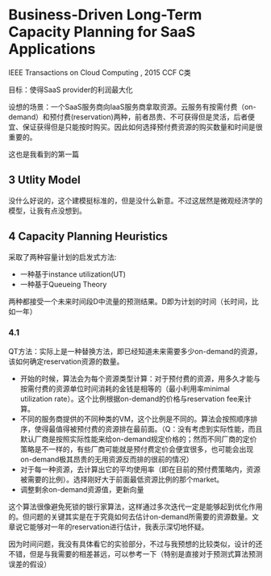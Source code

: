 # Business-Driven Long-Term Capacity Planning for SaaS Applications

IEEE Transactions on Cloud Computing
, 2015 CCF C类

目标：使得SaaS provider的利润最大化

设想的场景：一个SaaS服务商向IaaS服务商拿取资源。云服务有按需付费（on-demand）和预付费(reservation)两种，前者昂贵、不可获得但是灵活，后者便宜、保证获得但是只能按时购买。因此如何选择预付费资源的购买数量和时间是很重要的。

这也是我看到的第一篇

## 3 Utlity Model

没什么好说的，这个建模挺标准的，但是没什么新意。不过这居然是微观经济学的模型，让我有点没想到。

## 4 Capacity Planning Heuristics

采取了两种容量计划的启发式方法:
* 一种基于instance utilization(UT)
* 一种基于Queueing Theory

两种都接受一个未来时间段D中流量的预测结果。D即为计划的时间（长时间，比如一年）

### 4.1

QT方法：实际上是一种替换方法，即已经知道未来需要多少on-demand的资源，该如何确定reservation资源的数量。

* 开始的时候，算法会为每个资源类型计算：对于预付费的资源，用多久才能与按需付费的资源单位时间消耗的金钱是相等的（最小利用率minimal utilization rate）。这个比例根据on-demand的价格与reservation fee来计算。
* 不同的服务商提供的不同种类的VM，这个比例是不同的。算法会按照顺序排序，使得最值得被预付费的资源排在最前面。（Q：没有考虑到实际性能，而且默认厂商是按照实际性能来给on-demand规定价格的；然而不同厂商的定价策略是不一样的，有些厂商可能就是预付费定价会便宜很多，也可能会出现on-demand极其昂贵的无用资源反而排的很前的情况）
* 对于每一种资源，去计算出它的平均使用率（即在目前的预付费策略内，资源被需要的比例）。选择刚好大于前面最低资源比例的那个market。
* 调整剩余on-demand资源值，更新向量

这个算法很像避免死锁的银行家算法，这样通过多次迭代一定是能够起到优化作用的。但问题的关键其实是在于究竟如何去估计on-demand所需要的资源数量。文章说它能够对一年的reservation进行估计，我表示深切地怀疑。

因为时间问题，我没有具体看它的实验部分，不过与我预想的比较类似，设计的还不错，但是与我需要的相差甚远，可以参考一下（特别是直接对于预测式算法预测误差的假设）